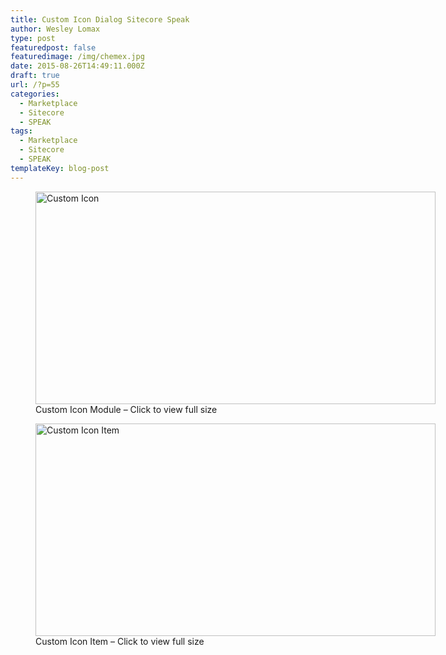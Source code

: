 ```yaml
---
title: Custom Icon Dialog Sitecore Speak
author: Wesley Lomax
type: post
featuredpost: false
featuredimage: /img/chemex.jpg
date: 2015-08-26T14:49:11.000Z
draft: true
url: /?p=55
categories:
  - Marketplace
  - Sitecore
  - SPEAK
tags:
  - Marketplace
  - Sitecore
  - SPEAK
templateKey: blog-post
---
```

<figure id="attachment_196" aria-describedby="caption-attachment-196" style="width: 1591px" class="wp-caption alignnone"><a href="https://i2.wp.com/blog.wesleylomax.co.uk/wp-content/uploads/2016/02/CustomIcon.gif" target="\_blank" rel="attachment wp-att-196" data-rel="lightbox-image-0" data-rl\_title="" data-rl_caption="" title=""><img class="wp-image-196 size-full" src="https://i2.wp.com/blog.wesleylomax.co.uk/wp-content/uploads/2016/02/CustomIcon.gif?resize=640%2C340" alt="Custom Icon" width="640" height="340" data-recalc-dims="1" /></a><figcaption id="caption-attachment-196" class="wp-caption-text">Custom Icon Module &#8211; Click to view full size</figcaption></figure> <figure id="attachment_197" aria-describedby="caption-attachment-197" style="width: 1591px" class="wp-caption alignnone"><a href="https://i2.wp.com/blog.wesleylomax.co.uk/wp-content/uploads/2016/02/Icon-Definition.gif" target="\_blank" rel="attachment wp-att-197" data-rel="lightbox-image-1" data-rl\_title="" data-rl_caption="" title=""><img class="wp-image-197 size-full" src="https://i2.wp.com/blog.wesleylomax.co.uk/wp-content/uploads/2016/02/Icon-Definition.gif?resize=640%2C340" alt="Custom Icon Item" width="640" height="340" data-recalc-dims="1" /></a><figcaption id="caption-attachment-197" class="wp-caption-text">Custom Icon Item &#8211; Click to view full size</figcaption></figure>